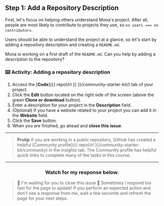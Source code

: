 ## Step 1: Add a Repository Description

First, let's focus on helping others understand Mona's project. After all, people are most likely to contribute to projects they use, so `no users === no contributors`.

Users should be able to understand the project at a glance, so let's start by adding a repository description and creating a `README.md`.

Mona is working on a first draft of the `README.md`. Can you help by adding a description to the repository? 

### :keyboard: Activity: Adding a repository description

1. Access the [**Code**]({{ repoUrl }} }}/community-starter-kit/) tab of your project.
2. Click the **Edit** button located on the right side of the screen (above the green **Clone or download** button).
3. Enter a description for your project in the **Description** field.
4. (Optional) If you have a website related to your project you can add it in the **Website** field.
5. Click the **Save** button.
6. When you are finished, go ahead and **close this issue**.

<hr>

> **Protip** If you are working in a public repository, GitHub has created a helpful [Community profile]({{ repoUrl }}/community-starter-kit/community) in the insights tab. The Community profile has helpful quick-links to complete many of the tasks in this course.

<hr>
<h3 align="center">Watch for my response below.</h3>

> :robot: I'm waiting for you to close this issue
> :robot: Sometimes I respond too fast for the page to update! If you perform an expected action and don't see a response from me, wait a few seconds and refresh the page for your next steps.
